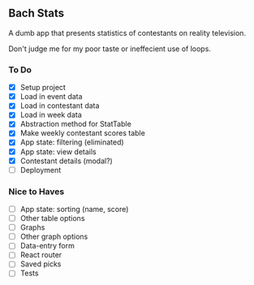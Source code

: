 ## Bach Stats
A dumb app that presents statistics of contestants on reality television.

Don't judge me for my poor taste or ineffecient use of loops.

### To Do
- [x] Setup project
- [x] Load in event data
- [x] Load in contestant data
- [x] Load in week data
- [x] Abstraction method for StatTable
- [x] Make weekly contestant scores table
- [x] App state: filtering (eliminated)
- [x] App state: view details
- [x] Contestant details (modal?)
- [ ] Deployment

### Nice to Haves
- [ ] App state: sorting (name, score)
- [ ] Other table options
- [ ] Graphs
- [ ] Other graph options
- [ ] Data-entry form
- [ ] React router
- [ ] Saved picks
- [ ] Tests
